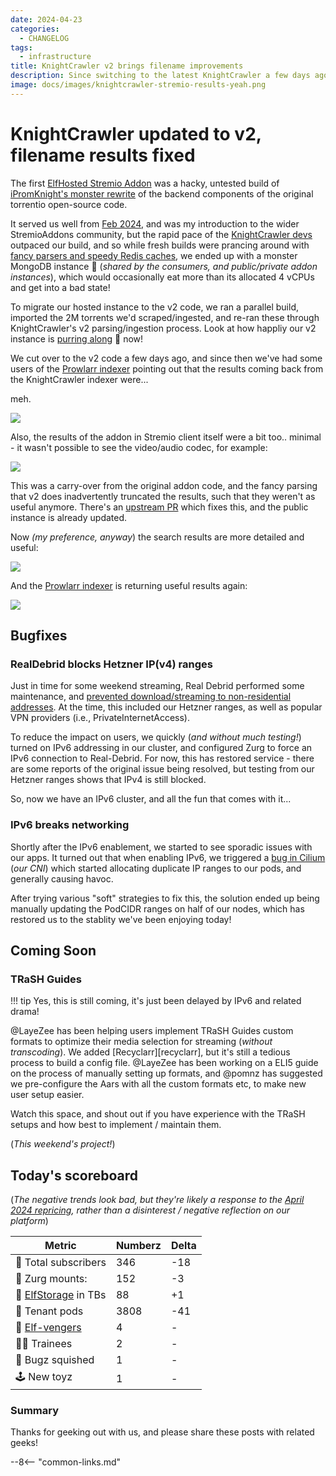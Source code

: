 ```yaml
---
date: 2024-04-23
categories:
  - CHANGELOG
tags:
  - infrastructure
title: KnightCrawler v2 brings filename improvements
description: Since switching to the latest KnightCrawler a few days ago, we've had issues with the Prowlarr indexer (mostly TV shows). There's an upstream PR waiting merging, but we're already on the latest version, so your internal indexer should be happy again!
image: docs/images/knightcrawler-stremio-results-yeah.png
---
```


# KnightCrawler updated to v2, filename results fixed

The first [ElfHosted Stremio Addon](/stremio-addons/) was a hacky, untested build of [iPromKnight's monster rewrite](https://github.com/knightcrawler-stremio/knightcrawler/releases/tag/v1.0.1) of the backend components of the original torrentio open-source code.

It served us well from [Feb 2024](/blog/2024/02/04/post-stremio-stress/), and was my introduction to the wider StremioAddons community, but the rapid pace of the [KnightCrawler devs](https://github.com/knightcrawler-stremio/knightcrawler/) outpaced our build, and so while fresh builds were prancing around with [fancy parsers and speedy Redis caches](https://github.com/knightcrawler-stremio/knightcrawler/releases/tag/v2.0.0), we ended up with a monster MongoDB instance :pig: (*shared by the consumers, and public/private addon instances*), which would occasionally eat more than its allocated 4 vCPUs and get into a bad state!

To migrate our hosted instance to the v2 code, we ran a parallel build, imported the 2M torrents we'd scraped/ingested, and re-ran these through KnightCrawler's v2 parsing/ingestion process. Look at how happliy our v2 instance is [purring along](https://fnky.nz/grafana-knightcrawler) :tiger: now!

We cut over to the v2 code a few days ago, and since then we've had some users of the [Prowlarr indexer](https://github.com/geek-cookbook/elfhosted-prowlarr-indexers) pointing out that the results coming back from the KnightCrawler indexer were... 

<!-- more -->

meh.

![](/images/knightcrawler-indexer-results-meh.png)

Also, the results of the addon in Stremio client itself were a bit too.. minimal - it wasn't possible to see the video/audio codec, for example:

![](/images/knightcrawler-stremio-results-meh.png)

This was a carry-over from the original addon code, and the fancy parsing that v2 does inadvertently truncated the results, such that they weren't as useful anymore. There's an [upstream PR](https://github.com/knightcrawler-stremio/knightcrawler/pull/210) which fixes this, and the public instance is already updated.

Now *(my preference, anyway*) the search results are more detailed and useful:

![](/images/knightcrawler-stremio-results-yeah.png)

And the [Prowlarr indexer](https://github.com/geek-cookbook/elfhosted-prowlarr-indexers) is returning useful results again:

![](/images/knightcrawler-indexer-results-yeah.png)

## Bugfixes

### RealDebrid blocks Hetzner IP(v4) ranges

Just in time for some weekend streaming, Real Debrid performed some maintenance, and [prevented download/streaming to non-residential addresses](https://www.reddit.com/r/debridmediamanager/comments/1c7ujhj/observation_realdebrid_has_imposed_new_limits_on/). At the time, this included our Hetzner ranges, as well as popular VPN providers (i.e., PrivateInternetAccess).

To reduce the impact on users, we quickly (*and without much testing!*) turned on IPv6 addressing in our cluster, and configured Zurg to force an IPv6 connection to Real-Debrid. For now, this has restored service - there are some reports of the original issue being resolved, but testing from our Hetzner ranges shows that IPv4 is still blocked.

So, now we have an IPv6 cluster, and all the fun that comes with it...

### IPv6 breaks networking

Shortly after the IPv6 enablement, we started to see sporadic issues with our apps. It turned out that when enabling IPv6, we triggered a [bug in Cilium](https://github.com/cilium/cilium/issues/17870) (*our CNI*) which started allocating duplicate IP ranges to our pods, and generally causing havoc.

After trying various "soft" strategies to fix this, the solution ended up being manually updating the PodCIDR ranges on half of our nodes, which has restored us to the stablity we've been enjoying today!

## Coming Soon

### TRaSH Guides

!!! tip 
    Yes, this is still coming, it's just been delayed by IPv6 and related drama!

\@LayeZee has been helping users implement TRaSH Guides custom formats to optimize their media selection for streaming (*without transcoding*). We added [Recyclarr][recyclarr], but it's still a tedious process to build a config file. \@LayeZee has been working on a ELI5 guide on the process of manually setting up formats, and \@pomnz has suggested we pre-configure the Aars with all the custom formats etc, to make new user setup easier.

Watch this space, and shout out if you have experience with the TRaSH setups and how best to implement / maintain them.

(*This weekend's project!*)

## Today's scoreboard

(*The negative trends look bad, but they're likely a response to the [April 2024 repricing](/blog/2024/03/20/planned-for-1-april-2024/), rather than a disinterest / negative reflection on our platform*)

Metric | Numberz | Delta
---------|----------|----------
🧝 Total subscribers | 346 | -18
👾 Zurg mounts: | 152 | -3
💾 [ElfStorage](https://elfhosted.com/what-is/elfstorage/) in TBs | 88 | +1
🐬 Tenant pods | 3808 | -41
🦸 [Elf-vengers](https://elfhosted.com/team/#elf-vengers) | 4 | -
🧑‍🎓 Trainees | 2 | -
🐛 Bugz squished | 1 | -
🕹️ New toyz | 1 | -

### Summary

Thanks for geeking out with us, and please share these posts with related geeks!

--8<-- "common-links.md"

